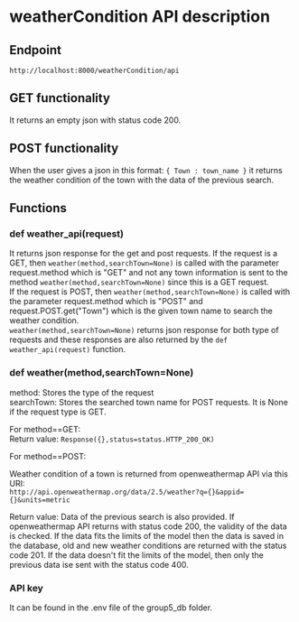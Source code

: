 # weatherCondition API description

## Endpoint
```http://localhost:8000/weatherCondition/api```

## GET functionality
It returns an empty json with status code 200.

## POST functionality
When the user gives a json in this format:
```{ Town : town_name }```
it returns the weather condition of the town with the data of the previous search.

## Functions
### def weather_api(request)
It returns json response for the get and post requests. If the request is a GET, then ```weather(method,searchTown=None)``` is called with the parameter request.method which is "GET" and not any town information is sent to the method ```weather(method,searchTown=None)``` since this is a GET request. <br>
If the request is POST, then ```weather(method,searchTown=None)``` is called with the parameter request.method which is "POST" and request.POST.get("Town") which is the given town name to search the weather condition.<br>
```weather(method,searchTown=None)``` returns json response for both type of requests and these responses are also returned by the ```def weather_api(request)``` function.

### def weather(method,searchTown=None)

method: Stores the type of the request<br>
searchTown: Stores the searched town name for POST requests. It is None if the request type is GET.<br>

For method==GET: <br>
Return value: ```Response({},status=status.HTTP_200_OK) ```<br>

For method==POST:<br>

Weather condition of a town is returned from openweathermap API via this URI:<br>
```http://api.openweathermap.org/data/2.5/weather?q={}&appid={}&units=metric``` <br>

Return value:
Data of the previous search is also provided. If openweathermap API returns with status code 200, the validity of the data is
checked. If the data fits the limits of the model then the data is saved in the database, old and new weather conditions are
returned with the status code 201. If the data doesn't fit the limits of the model, then only the previous data ise sent with the status code 400. <br>


### API key
It can be found in the .env file of the group5_db folder.<br>